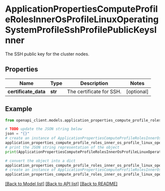 # ApplicationPropertiesComputeProfileRolesInnerOsProfileLinuxOperatingSystemProfileSshProfilePublicKeysInner

The SSH public key for the cluster nodes.

## Properties

Name | Type | Description | Notes
------------ | ------------- | ------------- | -------------
**certificate_data** | **str** | The certificate for SSH. | [optional] 

## Example

```python
from openapi_client.models.application_properties_compute_profile_roles_inner_os_profile_linux_operating_system_profile_ssh_profile_public_keys_inner import ApplicationPropertiesComputeProfileRolesInnerOsProfileLinuxOperatingSystemProfileSshProfilePublicKeysInner

# TODO update the JSON string below
json = "{}"
# create an instance of ApplicationPropertiesComputeProfileRolesInnerOsProfileLinuxOperatingSystemProfileSshProfilePublicKeysInner from a JSON string
application_properties_compute_profile_roles_inner_os_profile_linux_operating_system_profile_ssh_profile_public_keys_inner_instance = ApplicationPropertiesComputeProfileRolesInnerOsProfileLinuxOperatingSystemProfileSshProfilePublicKeysInner.from_json(json)
# print the JSON string representation of the object
print(ApplicationPropertiesComputeProfileRolesInnerOsProfileLinuxOperatingSystemProfileSshProfilePublicKeysInner.to_json())

# convert the object into a dict
application_properties_compute_profile_roles_inner_os_profile_linux_operating_system_profile_ssh_profile_public_keys_inner_dict = application_properties_compute_profile_roles_inner_os_profile_linux_operating_system_profile_ssh_profile_public_keys_inner_instance.to_dict()
# create an instance of ApplicationPropertiesComputeProfileRolesInnerOsProfileLinuxOperatingSystemProfileSshProfilePublicKeysInner from a dict
application_properties_compute_profile_roles_inner_os_profile_linux_operating_system_profile_ssh_profile_public_keys_inner_from_dict = ApplicationPropertiesComputeProfileRolesInnerOsProfileLinuxOperatingSystemProfileSshProfilePublicKeysInner.from_dict(application_properties_compute_profile_roles_inner_os_profile_linux_operating_system_profile_ssh_profile_public_keys_inner_dict)
```
[[Back to Model list]](../README.md#documentation-for-models) [[Back to API list]](../README.md#documentation-for-api-endpoints) [[Back to README]](../README.md)



